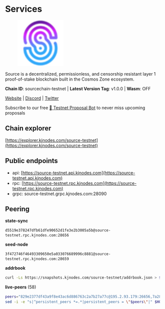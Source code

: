 # Services

<figure><img src="https://raw.githubusercontent.com/kj89/cosmos-images/main/logos/source.png" width="150" alt=""><figcaption></figcaption></figure>

Source is a decentralized, permissionless, and censorship resistant layer 1 proof-of-stake blockchain built in the Cosmos Zone ecosystem.

**Chain ID**: sourcechain-testnet | **Latest Version Tag**: v1.0.0 | **Wasm**: OFF

[Website](https://www.sourceprotocol.io/) | [Discord](https://discord.io/SourceProtocol) | [Twitter](https://www.twitter.com/sourceprotocol_)



Subscribe to our free [🤖 Testnet Proposal Bot](https://t.me/kjnodes_testnet_proposal_bot) to never miss upcoming proposals


## Chain explorer
[https://explorer.kjnodes.com/source-testnet](https://explorer.kjnodes.com/source-testnet)

## Public endpoints

* api: [https://source-testnet.api.kjnodes.com](https://source-testnet.api.kjnodes.com)
* rpc: [https://source-testnet.rpc.kjnodes.com](https://source-testnet.rpc.kjnodes.com)
* grpc: source-testnet.grpc.kjnodes.com:28090

## Peering

**state-sync**

```text
d5519e378247dfb61dfe90652d1fe3e2b3005a5b@source-testnet.rpc.kjnodes.com:28656
```

**seed-node**

```text
3f472746f46493309650e5a033076689996c8881@source-testnet.rpc.kjnodes.com:28659
```

**addrbook**
```bash
curl -Ls https://snapshots.kjnodes.com/source-testnet/addrbook.json > $HOME/.source/config/addrbook.json
```

**live-peers** (58)
```bash
peers="829e2377df43a9f8e43ac6d886763c2a7b27a77c@195.2.93.179:26656,7a288e8d085b5aad8d43b0c6e6dbb8498588c206@5.182.17.164:26656,b99c46a83e72280ccdb81994fd60b9b1cc74b1ab@84.21.171.142:26656,03d324b03078e3bd38c7c7550988362d11106ce4@135.181.198.246:26656,f6e7cb4ee4d608822802f58c85e93a7e34ce440d@65.108.237.232:28656,05dbcd1bb0563107c5eeb98a8da9d6cd9197bfcd@65.21.129.95:21756,d0bf1f313c3fe5d9e890f7754950238493497211@62.171.178.217:26656,49dd2403120746795272db9ba0cd590f93cafb2c@5.188.118.105:60556,1b794c9493f857ccce2eb800cf726f2cc4b42ebf@34.145.27.77:26656,d5519e378247dfb61dfe90652d1fe3e2b3005a5b@65.109.68.190:28656,04fc5bd77acf2080ca9aa1ad5e7db53388ef3ed8@65.109.92.148:61056,071b2ba352b966e3af4f4fd0568beb923bf354d4@95.217.153.19:26656,5755422056c55063f76e4dd0c4245904640ec34b@135.181.149.90:26656,bdf9b6ad38b803358e7fd99f35b14795ebcd8144@190.2.155.67:29656,a9e8376ba9309bdcf5d6ed00e8960d70a03bb3f2@213.202.218.28:26656,cac254555deea35a70c821abd7f3e7db47a46d55@65.109.92.241:20056,b02e2bd359623aeee2d4fad94d37af8b064508f6@167.235.224.141:26656,9d16b552697cdce3c8b4f23de53708533d99bc59@165.232.144.133:26656,f22864303a45c1f22cdb00f8cfc7f914d18fce9c@135.181.20.30:26656,0d4c691c1b0fde5ae16c42836ddae893e6ee4f75@38.242.159.140:26656,d960215e0788fcfc04b9e2e824e5751bf1efe7fc@65.108.82.152:26656,0cbb508df30cc23110513077e404acf7781cec9a@5.166.240.95:26656,fabc85731f628d8dd1cb20c865c36832ea624772@65.108.88.28:26656,15c65fbabe23372894ba44ee1605276956f8773e@65.109.90.162:26656,2d7b4d18b31b6191e51c2b6641ba6ece814d8aa9@167.235.142.255:26656,7ae84d14c6d12d69b176286dced2746bff483ca8@135.181.178.53:36656,2b36e9f314e8e9b7543cd035425bc97a42a085f4@149.102.155.48:26656,492d7c007dd37f05d2b469865685eb9e4460a379@35.87.85.162:26656,8bf33f58eb977d2a3e8b3159e2949221201044d8@65.109.88.180:26656,8b75c926d4060560dbbead7d8b0300b7b411ff9b@5.252.193.133:26656,dd5caa2f3aa0dc1c7491ef21a446363d44b9305c@66.94.125.124:26656,cba9a7c35b554596577e9708d405eb83b1f2a6d2@65.21.248.172:26656,a03f76044c11ae4e6395413745f78ef2a39d5c07@165.232.42.205:26656,4ede26dd5fbb87bd9dba462fe2c3c3e39e15c8f2@207.180.224.128:46656,5f94cf456803179361c44c213fbc95f4da1bc3af@38.242.146.255:26656,2b2f270bd3bd1d518d87ca057597348cd8582698@109.123.252.3:26656,db69700d8b0c277183ab1ec34d79a083c2578d32@65.21.145.209:26656,473f10defd4c3dda0f87269c686f4f41e32dce4b@109.123.254.100:26656,b24ae5d099d5564a227aa7b1a8278293b8db0cfa@185.255.131.27:26656,f2936d8f0ae99b9fa99d179f746faacc9c41a5c3@65.108.158.181:26656,49b025c08193c8846956423ac80504b0bab2b777@185.182.187.239:26656,c11b85deb59574812a7e6b9d6181df36bef15d2f@65.108.105.48:27656,2c4a32763185e357c4a5e68a465bdc5375c7f413@136.243.88.91:3140,46ae715de3bcf284ff997b841e6e82f279e3654f@154.26.153.179:26656,3e16844d041df0f4b14d0d624fc94eadf50ed61d@65.108.13.154:28656,42bb6ea45070248f5ea1d7c26db7665498a5b8c4@173.249.42.162:28656,b20497b3fb86603d04e00024766ec07dc3fe7e48@65.108.76.44:11563,cb09ec2e5dc91beaa3d05c79a0a8d6c30fffcc59@65.108.78.101:26656,756368e62cbff16f8d0edcc4d169a090464bed53@38.242.194.233:26656,7ac1bce20b8ea73bb301201f446f2e6ae06f7ff6@65.109.104.118:61056,1450d99427abd81410c6f8032aec25961bf7bf89@80.82.215.19:36656,c0dd01d86ed19becc998874a6a2152513b41f34d@45.84.138.66:28656,148afdfb995b3aa727727a49c23324a804410a90@95.216.7.169:46656,9ae249a53b7e7f81132f8e6dd507be7aa1bf32fd@88.247.161.2:26656,4675f239ef3bd4cef7fa2770232b2eeea0008260@212.118.38.133:26656,7143126daf3c0983745a0b10b83c8e794c4fb2fc@65.108.126.46:33656,0dd9790904c76aee0822dc766468dd67ba5ec0e7@51.81.57.80:10156,b4b37e3947ec2407a868929ef2788da3231bf6aa@161.35.154.141:26656"
sed -i -e "s|^persistent_peers *=.*|persistent_peers = \"$peers\"|" $HOME/.source/config/config.toml
```
